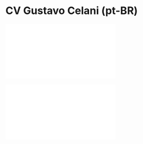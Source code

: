# CV Gustavo Celani (pt-BR)

![CV_Gustavo_Celani_ptBR.pdf](CV_Gustavo_Celani_ptBR.pdf)

![Alt text](CV_Gustavo_Celani_ptBR.pdf?raw=true "CV_Gustavo_Celani_ptBR.pdf")

